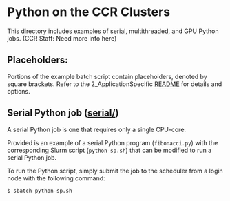 # Python on the CCR Clusters

This directory includes examples of serial, multithreaded, and GPU  Python jobs. (CCR Staff: Need more info here)

## Placeholders:

Portions of the example batch script contain placeholders, denoted by square brackets. Refer to the 2_ApplicationSpecific [README](../README.md) for details and options.

## Serial Python job ([serial/](./serial))

A serial Python job is one that requires only a single CPU-core.

Provided is an example of a serial Python program (`fibonacci.py`) with the corresponding Slurm script (`python-sp.sh`) that can be modified to run a serial Python job.

To run the Python script, simply submit the job to the scheduler from a login node with the following command:
```
$ sbatch python-sp.sh
```

